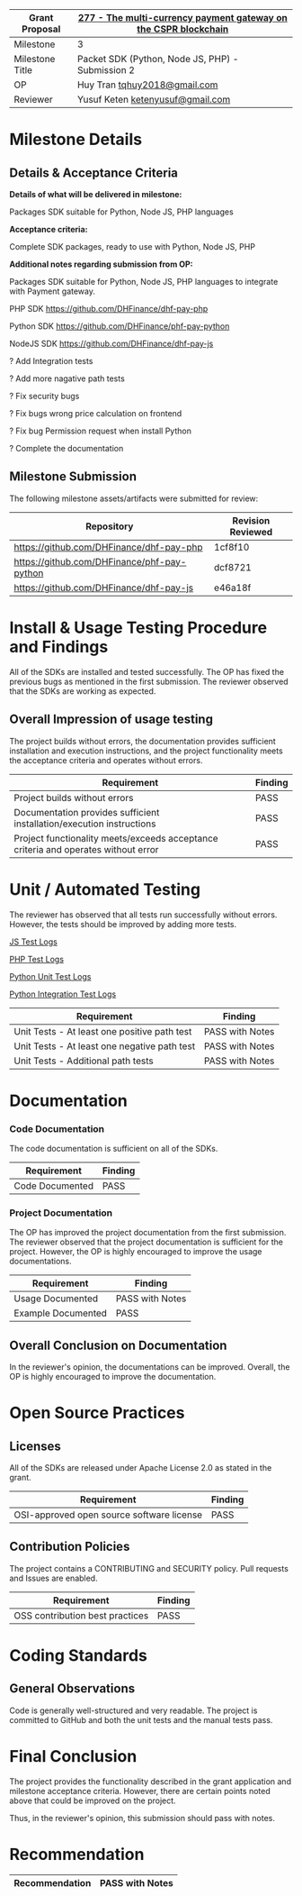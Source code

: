 Grant Proposal | [277 - The multi-currency payment gateway on the CSPR blockchain](https://portal.devxdao.com/public-proposals/277)
------------ | -------------
Milestone | 3
Milestone Title | Packet SDK (Python, Node JS, PHP) - Submission 2
OP | Huy Tran <tqhuy2018@gmail.com>
Reviewer | Yusuf Keten <ketenyusuf@gmail.com>

# Milestone Details

## Details & Acceptance Criteria

**Details of what will be delivered in milestone:**

Packages SDK suitable for Python, Node JS, PHP languages

**Acceptance criteria:**

Complete SDK packages, ready to use with Python, Node JS, PHP

**Additional notes regarding submission from OP:**

Packages SDK suitable for Python, Node JS, PHP languages to integrate with Payment gateway.

PHP SDK https://github.com/DHFinance/dhf-pay-php 

Python SDK https://github.com/DHFinance/phf-pay-python 

NodeJS SDK https://github.com/DHFinance/dhf-pay-js

? Add Integration tests

? Add more nagative path tests

? Fix security bugs

? Fix bugs wrong price calculation on frontend

? Fix bug Permission request when install Python

? Complete the documentation

## Milestone Submission

The following milestone assets/artifacts were submitted for review:

Repository | Revision Reviewed
------------ | -------------
https://github.com/DHFinance/dhf-pay-php | 1cf8f10
https://github.com/DHFinance/phf-pay-python | dcf8721
https://github.com/DHFinance/dhf-pay-js | e46a18f


# Install & Usage Testing Procedure and Findings
All of the SDKs are installed and tested successfully. The OP has fixed the previous bugs as mentioned in the first submission. The reviewer observed that the SDKs are working as expected.

## Overall Impression of usage testing

The project builds without errors, the documentation provides sufficient installation and execution instructions, and the project functionality meets the acceptance criteria and operates without errors.

Requirement | Finding
------------ | -------------
Project builds without errors | PASS
Documentation provides sufficient installation/execution instructions | PASS
Project functionality meets/exceeds acceptance criteria and operates without error | PASS

# Unit / Automated Testing

The reviewer has observed that all tests run successfully without errors. However, the tests should be improved by adding more tests.

[JS Test Logs](assets/js-test.md)

[PHP Test Logs](assets/php-test.md)

[Python Unit Test Logs](assets/python-unit-test.md)

[Python Integration Test Logs](assets/python-integration-test.md)


Requirement | Finding
------------ | -------------
Unit Tests - At least one positive path test | PASS with Notes
Unit Tests - At least one negative path test | PASS with Notes
Unit Tests - Additional path tests | PASS with Notes

# Documentation

### Code Documentation

The code documentation is sufficient on all of the SDKs.

Requirement | Finding
------------ | -------------
Code Documented | PASS

### Project Documentation

The OP has improved the project documentation from the first submission. The reviewer observed that the project documentation is sufficient for the project. However, the OP is highly encouraged to improve the usage documentations.

Requirement | Finding
------------ | -------------
Usage Documented | PASS with Notes
Example Documented | PASS

## Overall Conclusion on Documentation

In the reviewer's opinion, the documentations can be improved. Overall, the OP is highly encouraged to improve the documentation.

# Open Source Practices

## Licenses

All of the SDKs are released under Apache License 2.0 as stated in the grant.

Requirement | Finding
------------ | -------------
OSI-approved open source software license | PASS

## Contribution Policies

The project contains a CONTRIBUTING and SECURITY policy. Pull requests and Issues are enabled.

Requirement | Finding
------------ | -------------
OSS contribution best practices | PASS

# Coding Standards

## General Observations

Code is generally well-structured and very readable. The project is committed to GitHub and both the unit tests and the manual tests pass.

# Final Conclusion

The project provides the functionality described in the grant application and milestone acceptance criteria. However, there are certain points noted above that could be improved on the project.

Thus, in the reviewer's opinion, this submission should pass with notes.

# Recommendation

Recommendation | PASS with Notes
------------ | -------------
